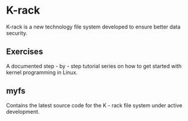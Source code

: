 # K-rack
K-rack is a new technology file system developed to ensure better data security.

## Exercises
A documented step - by - step tutorial series on how to get started with kernel programming in Linux.

## myfs
Contains the latest source code for the K - rack file system under active development.
